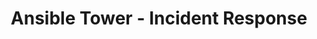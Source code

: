 ---
permalink: /product-documents/ansible-tower/nist-800-53/ir/
layout: control_response
title: Ansible Tower - Incident Response
category: Product Documents
lead: |
  Control responses for NIST 800-53 rev4.
subnav:
  data: components.ansible-tower.policies.IR-Incident_Response.component
  href: ['#%', control_key]
  text: control_key
product_info:
  name: Ansible Tower
  opencontrol_component: ansible-tower
  control_family: IR-Incident_Response
---